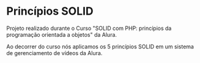# Princípios SOLID

Projeto realizado durante o Curso "SOLID com PHP: princípios da programação orientada a objetos" da Alura.

Ao decorrer do curso nós aplicamos os 5 princípios SOLID em um sistema de gerenciamento de vídeos da Alura.
